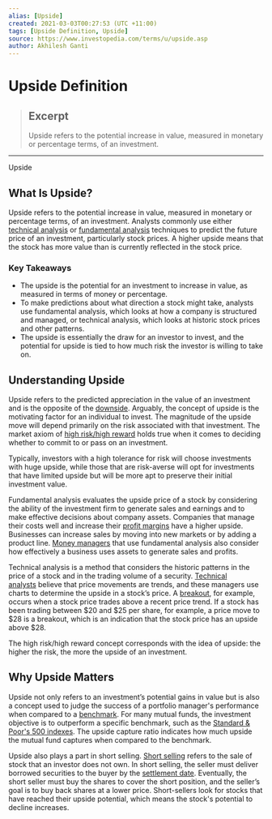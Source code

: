 ```yaml
---
alias: [Upside]
created: 2021-03-03T00:27:53 (UTC +11:00)
tags: [Upside Definition, Upside]
source: https://www.investopedia.com/terms/u/upside.asp
author: Akhilesh Ganti
---
```


# Upside Definition

> ## Excerpt
> Upside refers to the potential increase in value, measured in monetary or percentage terms, of an investment.

---

Upside
## What Is Upside?

Upside refers to the potential increase in value, measured in monetary or percentage terms, of an investment. Analysts commonly use either [technical analysis](https://www.investopedia.com/terms/t/technicalanalysis.asp) or [fundamental analysis](https://www.investopedia.com/terms/f/fundamentalanalysis.asp) techniques to predict the future price of an investment, particularly stock prices. A higher upside means that the stock has more value than is currently reflected in the stock price.

### Key Takeaways

-   The upside is the potential for an investment to increase in value, as measured in terms of money or percentage.
-   To make predictions about what direction a stock might take, analysts use fundamental analysis, which looks at how a company is structured and managed, or technical analysis, which looks at historic stock prices and other patterns.
-   The upside is essentially the draw for an investor to invest, and the potential for upside is tied to how much risk the investor is willing to take on.

## Understanding Upside

Upside refers to the predicted appreciation in the value of an investment and is the opposite of the [downside](https://www.investopedia.com/terms/d/downside.asp). Arguably, the concept of upside is the motivating factor for an individual to invest. The magnitude of the upside move will depend primarily on the risk associated with that investment. The market axiom of [high risk/high reward](https://www.investopedia.com/terms/r/riskreturntradeoff.asp) holds true when it comes to deciding whether to commit to or pass on an investment.

Typically, investors with a high tolerance for risk will choose investments with huge upside, while those that are risk-averse will opt for investments that have limited upside but will be more apt to preserve their initial investment value.

Fundamental analysis evaluates the upside price of a stock by considering the ability of the investment firm to generate sales and earnings and to make effective decisions about company assets. Companies that manage their costs well and increase their [profit margins](https://www.investopedia.com/terms/p/profitmargin.asp) have a higher upside. Businesses can increase sales by moving into new markets or by adding a product line. [Money managers](https://www.investopedia.com/terms/m/moneymanager.asp) that use fundamental analysis also consider how effectively a business uses assets to generate sales and profits.

Technical analysis is a method that considers the historic patterns in the price of a stock and in the trading volume of a security. [Technical analysts](https://www.investopedia.com/terms/t/technical-analyst.asp) believe that price movements are trends, and these managers use charts to determine the upside in a stock’s price. A [breakout](https://www.investopedia.com/terms/b/breakout.asp), for example, occurs when a stock price trades above a recent price trend. If a stock has been trading between $20 and $25 per share, for example, a price move to $28 is a breakout, which is an indication that the stock price has an upside above $28.

The high risk/high reward concept corresponds with the idea of upside: the higher the risk, the more the upside of an investment.

## Why Upside Matters

Upside not only refers to an investment’s potential gains in value but is also a concept used to judge the success of a portfolio manager's performance when compared to a [benchmark](https://www.investopedia.com/terms/b/benchmark.asp). For many mutual funds, the investment objective is to outperform a specific benchmark, such as the [Standard & Poor's 500 indexes](https://www.investopedia.com/terms/s/sp.asp). The upside capture ratio indicates how much upside the mutual fund captures when compared to the benchmark.

Upside also plays a part in short selling. [Short selling](https://www.investopedia.com/terms/s/shortselling.asp) refers to the sale of stock that an investor does not own. In short selling, the seller must deliver borrowed securities to the buyer by the [settlement date](https://www.investopedia.com/terms/s/settlementdate.asp). Eventually, the short seller must buy the shares to cover the short position, and the seller’s goal is to buy back shares at a lower price. Short-sellers look for stocks that have reached their upside potential, which means the stock's potential to decline increases.
